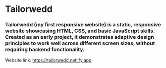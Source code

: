# Tailorwedd
### Tailorwedd (my first responsive website) is a static, responsive website showcasing HTML, CSS, and basic JavaScript skills. Created as an early project, it demonstrates adaptive design principles to work well across different screen sizes, without requiring backend functionality.

Website link: https://tailorwedd.netlify.app 
